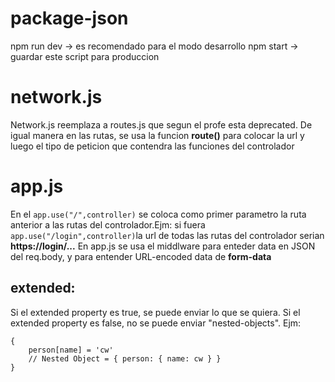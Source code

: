 # package-json
npm run dev -> es recomendado para el modo desarrollo
npm start -> guardar este script para produccion

# network.js
Network.js reemplaza a routes.js que segun el profe esta deprecated.
De igual manera en las rutas, se usa la funcion **route()** para colocar la url y luego el tipo de peticion que contendra las funciones del controlador

# app.js
En el `app.use("/",controller)` se coloca como primer parametro la ruta anterior a las rutas del controlador.Ejm: si fuera `app.use("/login",controller)`la url de todas las rutas del controlador serian **https://login/...**
En app.js se usa el middlware para enteder data en JSON del req.body, y para entender URL-encoded data de **form-data**

## extended:
Si el extended property es true, se puede enviar lo que se quiera.
Si el extended property es false, no se puede enviar "nested-objects". Ejm:
```
{
    person[name] = 'cw'
    // Nested Object = { person: { name: cw } }
}
```
